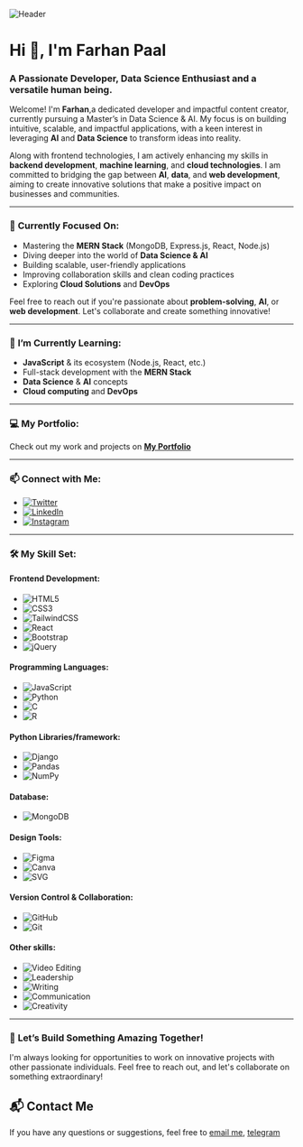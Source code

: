 ![Header](https://pbs.twimg.com/profile_banners/1341819712351608832/1728835871/1500x500)

# Hi 👋, I'm **Farhan Paal**

### A Passionate Developer, Data Science Enthusiast and a versatile human being.

Welcome! I'm **Farhan**,a dedicated developer and impactful content creator, currently pursuing a Master’s in Data Science & AI. My focus is on building intuitive, scalable, and impactful applications, with a keen interest in leveraging **AI** and **Data Science** to transform ideas into reality.

Along with frontend technologies, I am actively enhancing my skills in **backend development**, **machine learning**, and **cloud technologies**. I am committed to bridging the gap between **AI**, **data**, and **web development**, aiming to create innovative solutions that make a positive impact on businesses and communities.

<!--<a href="https://variabletribe.com">
    <img src="https://img.shields.io/badge/VISIT_MY_PROJECT-Website-blue?style=for-the-badge&logo=google-chrome&logoColor=white" />
</a> -->

---

### 🚀 **Currently Focused On:**
- Mastering the **MERN Stack** (MongoDB, Express.js, React, Node.js)
- Diving deeper into the world of **Data Science & AI**
- Building scalable, user-friendly applications
- Improving collaboration skills and clean coding practices
- Exploring **Cloud Solutions** and **DevOps**

Feel free to reach out if you're passionate about **problem-solving**, **AI**, or **web development**. Let's collaborate and create something innovative!

---

### 🌱 **I’m Currently Learning:**
- **JavaScript** & its ecosystem (Node.js, React, etc.)
- Full-stack development with the **MERN Stack**
- **Data Science** & **AI** concepts
- **Cloud computing** and **DevOps**

---

### 💻 **My Portfolio:**  
Check out my work and projects on [**My Portfolio**](https://farhanpaal.netlify.app)

---

### 📫 **Connect with Me:**
- [![Twitter](https://img.shields.io/badge/twitter-%231DA1F2?logo=twitter&logoColor=white&style=for-the-badge)](https://twitter.com/farhanpaal)
- [![LinkedIn](https://img.shields.io/badge/LinkedIn-%230A66C2?logo=linkedin&logoColor=white&style=for-the-badge)](https://linkedin.com/in/farhanpaal)
- [![Instagram](https://img.shields.io/badge/Instagram-%23C13584?logo=instagram&logoColor=white&style=for-the-badge)](https://instagram.com/farhanpaal)

---


<p align="center">
<!--  <a href="https://discord.librechat.ai"> 
    <img
      src="https://img.shields.io/discord/1086345563026489514?label=&logo=discord&style=for-the-badge&logoWidth=20&logoColor=white&labelColor=000000&color=blueviolet">
  </a> 
  <a href="https://www.youtube.com/@LibreChat"> 
    <img
      src="https://img.shields.io/badge/YOUTUBE-red.svg?style=for-the-badge&logo=youtube&logoColor=white&labelColor=000000&logoWidth=20">
  </a>
  <a href="https://docs.librechat.ai"> 
    <img
      src="https://img.shields.io/badge/DOCS-blue.svg?style=for-the-badge&logo=read-the-docs&logoColor=white&labelColor=000000&logoWidth=20">
  </a>
  <a aria-label="Sponsors" href="https://github.com/sponsors/danny-avila"> 
    <img
      src="https://img.shields.io/badge/SPONSORS-brightgreen.svg?style=for-the-badge&logo=github-sponsors&logoColor=white&labelColor=000000&logoWidth=20">
  </a>-->


</p>

### 🛠️ **My Skill Set:**

#### **Frontend Development:**
- ![HTML5](https://img.shields.io/badge/html5-%23E34F26.svg?style=for-the-badge&logo=html5&logoColor=white)
- ![CSS3](https://img.shields.io/badge/css3-%231572B6.svg?style=for-the-badge&logo=css3&logoColor=white)
- ![TailwindCSS](https://img.shields.io/badge/tailwindcss-%2338B2AC.svg?style=for-the-badge&logo=tailwind-css&logoColor=white)
- ![React](https://img.shields.io/badge/react-%2320232a.svg?style=for-the-badge&logo=react&logoColor=%2361DAFB)
- ![Bootstrap](https://img.shields.io/badge/bootstrap-%23563D7C.svg?style=for-the-badge&logo=bootstrap&logoColor=white)
- ![jQuery](https://img.shields.io/badge/jquery-%230769AD.svg?style=for-the-badge&logo=jquery&logoColor=white)

<!-- #### **Backend Development:**
- ![Node.js](https://img.shields.io/badge/node.js-%2343853D.svg?style=for-the-badge&logo=node.js&logoColor=white)
- ![Express.js](https://img.shields.io/badge/express.js-%23404d59.svg?style=for-the-badge&logo=express&logoColor=white)
 -->
#### **Programming Languages:**
- ![JavaScript](https://img.shields.io/badge/javascript-%23F7DF1E.svg?style=for-the-badge&logo=javascript&logoColor=white)
- ![Python](https://img.shields.io/badge/python-%2314354C.svg?style=for-the-badge&logo=python&logoColor=white)
- ![C](https://img.shields.io/badge/c-%2300599C.svg?style=for-the-badge&logo=c&logoColor=white)
- ![R](https://img.shields.io/badge/R-%23276DC3.svg?style=for-the-badge&logo=r&logoColor=white)


#### **Python Libraries/framework:**
- ![Django](https://img.shields.io/badge/django-%23092E20.svg?style=for-the-badge&logo=django&logoColor=white)  
- ![Pandas](https://img.shields.io/badge/pandas-%23150458.svg?style=for-the-badge&logo=pandas&logoColor=white)  
- ![NumPy](https://img.shields.io/badge/numpy-%23013243.svg?style=for-the-badge&logo=numpy&logoColor=white)


#### **Database:**
- ![MongoDB](https://img.shields.io/badge/MongoDB-%2347A248.svg?style=for-the-badge&logo=mongodb&logoColor=white)


#### **Design Tools:**
- ![Figma](https://img.shields.io/badge/figma-%23F24E1E.svg?style=for-the-badge&logo=figma&logoColor=white)
- ![Canva](https://img.shields.io/badge/Canva-%2300C4CC.svg?style=for-the-badge&logo=Canva&logoColor=white)
- ![SVG](https://img.shields.io/badge/SVG-%23FFB13B.svg?style=for-the-badge&logo=svg&logoColor=white)

#### **Version Control & Collaboration:**
- ![GitHub](https://img.shields.io/badge/github-%23121011.svg?style=for-the-badge&logo=github&logoColor=white)
- ![Git](https://img.shields.io/badge/git-%23F1502F.svg?style=for-the-badge&logo=git&logoColor=white)

#### **Other skills:**
- ![Video Editing](https://img.shields.io/badge/Video%20Editing-%230A66C2.svg?style=for-the-badge&logo=adobe-premiere-pro&logoColor=white)  
- ![Leadership](https://img.shields.io/badge/Leadership-%23FF6F00.svg?style=for-the-badge&logo=starship&logoColor=white)
- ![Writing](https://img.shields.io/badge/Writing-%2338B2AC.svg?style=for-the-badge&logo=markdown&logoColor=white)
- ![Communication](https://img.shields.io/badge/Communication-%2300A4EF.svg?style=for-the-badge&logo=wechat&logoColor=white)
- ![Creativity](https://img.shields.io/badge/Creativity-%23FF4088.svg?style=for-the-badge&logo=apacherocketmq&logoColor=white)


---

<!-- ### 📊 **My GitHub Stats:**  

![Farhan's GitHub Stats](https://github-readme-stats.vercel.app/api?username=farhanpaal1&show_icons=true&count_private=true&theme=radical)  

### 🔥 **GitHub Streak:**  

[![GitHub Streak](https://github-readme-streak-stats.herokuapp.com/?user=farhanpaal1)](https://git.io/streak-stats) -->


### 🤝 **Let’s Build Something Amazing Together!**
I'm always looking for opportunities to work on innovative projects with other passionate individuals. Feel free to reach out, and let's collaborate on something extraordinary!


## 📬 Contact Me

If you have any questions or suggestions, feel free to [email me](mailto:farhan.12345.pala@gmail.com), [telegram](https://telegram.me/iamvariable)
